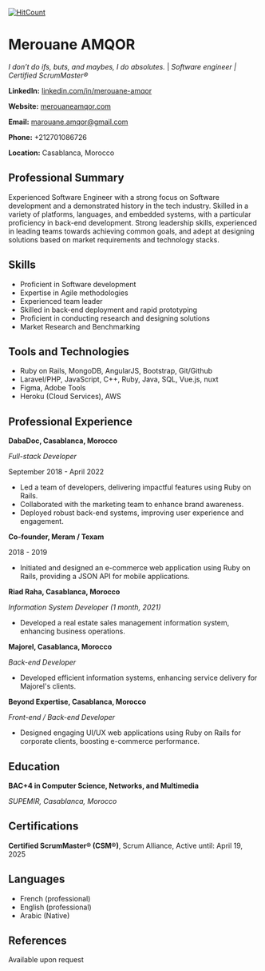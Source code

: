   [![HitCount](https://hits.dwyl.com/merouaneamqor/merouaneamqor.svg?style=flat-square)](http://hits.dwyl.com/merouaneamqor/merouaneamqor)

# Merouane AMQOR
_I don’t do ifs, buts, and maybes, I do absolutes._ | _Software engineer | Certified ScrumMaster®_

**LinkedIn:** [linkedin.com/in/merouane-amqor](https://linkedin.com/in/merouane-amqor)

**Website:** [merouaneamqor.com](https://merouaneamqor.com)

**Email:** marouane.amqor@gmail.com

**Phone:** +212701086726

**Location:** Casablanca, Morocco

## Professional Summary
Experienced Software Engineer with a strong focus on Software development and a demonstrated history in the tech industry. Skilled in a variety of platforms, languages, and embedded systems, with a particular proficiency in back-end development. Strong leadership skills, experienced in leading teams towards achieving common goals, and adept at designing solutions based on market requirements and technology stacks.

## Skills
- Proficient in Software development
- Expertise in Agile methodologies
- Experienced team leader
- Skilled in back-end deployment and rapid prototyping
- Proficient in conducting research and designing solutions
- Market Research and Benchmarking

## Tools and Technologies
- Ruby on Rails, MongoDB, AngularJS, Bootstrap, Git/Github
- Laravel/PHP, JavaScript, C++, Ruby, Java, SQL, Vue.js, nuxt 
- Figma, Adobe Tools
- Heroku (Cloud Services), AWS

## Professional Experience
**DabaDoc, Casablanca, Morocco**

*Full-stack Developer*

September 2018 - April 2022
- Led a team of developers, delivering impactful features using Ruby on Rails.
- Collaborated with the marketing team to enhance brand awareness.
- Deployed robust back-end systems, improving user experience and engagement.

**Co-founder, Meram / Texam**

2018 - 2019
- Initiated and designed an e-commerce web application using Ruby on Rails, providing a JSON API for mobile applications.

**Riad Raha, Casablanca, Morocco**

*Information System Developer (1 month, 2021)*
- Developed a real estate sales management information system, enhancing business operations.

**Majorel, Casablanca, Morocco**

*Back-end Developer*
- Developed efficient information systems, enhancing service delivery for Majorel's clients.

**Beyond Expertise, Casablanca, Morocco**

*Front-end / Back-end Developer*
- Designed engaging UI/UX web applications using Ruby on Rails for corporate clients, boosting e-commerce performance.

## Education
**BAC+4 in Computer Science, Networks, and Multimedia**

*SUPEMIR, Casablanca, Morocco*

## Certifications
**Certified ScrumMaster® (CSM®)**, Scrum Alliance, Active until: April 19, 2025

## Languages
- French (professional)
- English (professional)
- Arabic (Native)

## References
Available upon request
